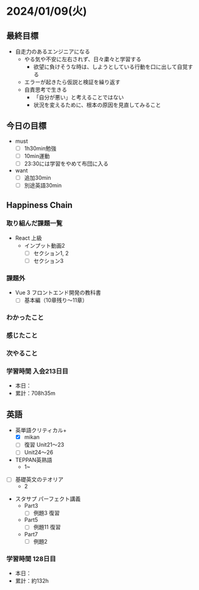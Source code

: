# 2024/01/09(火)

## 最終目標

- 自走力のあるエンジニアになる
  - やる気や不安に左右されず、日々粛々と学習する
    - 欲望に負けそうな時は、しようとしている行動を口に出して自覚する
  - エラーが起きたら仮説と検証を繰り返す
  - 自責思考で生きる
    - 「自分が悪い」と考えることではない
    - 状況を変えるために、根本の原因を見直してみること

## 今日の目標

- must
  - [ ] 1h30min勉強
  - [ ] 10min運動
  - [ ] 23:30には学習をやめて布団に入る

- want
  - [ ] 追加30min
  - [ ] 別途英語30min

## Happiness Chain

### 取り組んだ課題一覧

- React 上級
  - インプット動画2
    - [ ] セクション1, 2
    - [ ] セクション3

### 課題外

- Vue 3 フロントエンド開発の教科書
  - [ ] 基本編（10章残り〜11章）

### わかったこと

### 感じたこと

### 次やること

### 学習時間 入会213日目

- 本日：
- 累計：708h35m

## 英語

- 英単語クリティカル+
  - [x] mikan
  - [ ] 復習 Unit21〜23
  - [ ] Unit24〜26

- TEPPAN英熟語
  - 1~

- [ ] 基礎英文のテオリア
  - 2

- スタサプ パーフェクト講義
  - Part3
    - [ ] 例題3 復習
  - Part5
    - [ ] 例題11 復習
  - Part7
    - [ ] 例題2

### 学習時間 128日目

- 本日：
- 累計：約132h
